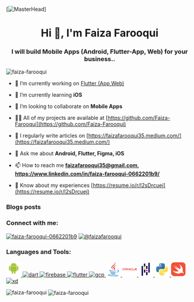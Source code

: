 [![MasterHead](https://github.com/Faiza-Farooqui/Faiza-Farooqui/assets/36657067/258aee2a-6e5e-42e2-b066-efb874fa1c5d)]
<h1 align="center">Hi 👋, I'm Faiza Farooqui</h1>
<h3 align="center">I will build Mobile Apps (Android, Flutter-App, Web) for your business..</h3>

<p align="left"> <img src="https://komarev.com/ghpvc/?username=faiza-farooqui&label=Profile%20views&color=0e75b6&style=flat" alt="faiza-farooqui" /> </p>

- 🔭 I’m currently working on [Flutter (App,Web)](https://tezzdelivery.com/)

- 🌱 I’m currently learning **iOS**

- 👯 I’m looking to collaborate on **Mobile Apps**

- 👨‍💻 All of my projects are available at [https://github.com/Faiza-Farooqui](https://github.com/Faiza-Farooqui)

- 📝 I regularly write articles on [https://faizafarooqui35.medium.com/](https://faizafarooqui35.medium.com/)

- 💬 Ask me about **Android, Flutter, Figma, iOS**

- 📫 How to reach me **faizafarooqui35@gmail.com, https://www.linkedin.com/in/faiza-farooqui-0662201b9/**

- 📄 Know about my experiences [https://resume.io/r/I2sDrcuej](https://resume.io/r/I2sDrcuej)

### Blogs posts
<!-- BLOG-POST-LIST:START -->
<!-- BLOG-POST-LIST:END -->

<h3 align="left">Connect with me:</h3>
<p align="left">
<a href="https://linkedin.com/in/faiza-farooqui-0662201b9" target="blank"><img align="center" src="https://raw.githubusercontent.com/rahuldkjain/github-profile-readme-generator/master/src/images/icons/Social/linked-in-alt.svg" alt="faiza-farooqui-0662201b9" height="30" width="40" /></a>
<a href="https://medium.com/@faizafarooqui" target="blank"><img align="center" src="https://raw.githubusercontent.com/rahuldkjain/github-profile-readme-generator/master/src/images/icons/Social/medium.svg" alt="@faizafarooqui" height="30" width="40" /></a>
</p>

<h3 align="left">Languages and Tools:</h3>
<p align="left"> <a href="https://developer.android.com" target="_blank" rel="noreferrer"> <img src="https://raw.githubusercontent.com/devicons/devicon/master/icons/android/android-original-wordmark.svg" alt="android" width="40" height="40"/> </a> <a href="https://dart.dev" target="_blank" rel="noreferrer"> <img src="https://www.vectorlogo.zone/logos/dartlang/dartlang-icon.svg" alt="dart" width="40" height="40"/> </a> <a href="https://firebase.google.com/" target="_blank" rel="noreferrer"> <img src="https://www.vectorlogo.zone/logos/firebase/firebase-icon.svg" alt="firebase" width="40" height="40"/> </a> <a href="https://flutter.dev" target="_blank" rel="noreferrer"> <img src="https://www.vectorlogo.zone/logos/flutterio/flutterio-icon.svg" alt="flutter" width="40" height="40"/> </a> <a href="https://cloud.google.com" target="_blank" rel="noreferrer"> <img src="https://www.vectorlogo.zone/logos/google_cloud/google_cloud-icon.svg" alt="gcp" width="40" height="40"/> </a> <a href="https://www.java.com" target="_blank" rel="noreferrer"> <img src="https://raw.githubusercontent.com/devicons/devicon/master/icons/java/java-original.svg" alt="java" width="40" height="40"/> </a> <a href="https://www.oracle.com/" target="_blank" rel="noreferrer"> <img src="https://raw.githubusercontent.com/devicons/devicon/master/icons/oracle/oracle-original.svg" alt="oracle" width="40" height="40"/> </a> <a href="https://pandas.pydata.org/" target="_blank" rel="noreferrer"> <img src="https://raw.githubusercontent.com/devicons/devicon/2ae2a900d2f041da66e950e4d48052658d850630/icons/pandas/pandas-original.svg" alt="pandas" width="40" height="40"/> </a> <a href="https://www.python.org" target="_blank" rel="noreferrer"> <img src="https://raw.githubusercontent.com/devicons/devicon/master/icons/python/python-original.svg" alt="python" width="40" height="40"/> </a> <a href="https://developer.apple.com/swift/" target="_blank" rel="noreferrer"> <img src="https://raw.githubusercontent.com/devicons/devicon/master/icons/swift/swift-original.svg" alt="swift" width="40" height="40"/> </a> <a href="https://www.adobe.com/products/xd.html" target="_blank" rel="noreferrer"> <img src="https://cdn.worldvectorlogo.com/logos/adobe-xd.svg" alt="xd" width="40" height="40"/> </a> </p>

<p><img align="left" src="https://github-readme-stats.vercel.app/api/top-langs?username=faiza-farooqui&show_icons=true&locale=en&layout=compact" alt="faiza-farooqui" /></p>

<p>&nbsp;<img align="center" src="https://github-readme-stats.vercel.app/api?username=faiza-farooqui&show_icons=true&locale=en" alt="faiza-farooqui" /></p>
